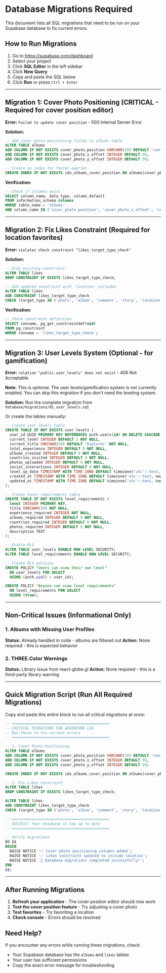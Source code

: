 # Database Migrations Required

This document lists all SQL migrations that need to be run on your Supabase database to fix current errors.

## How to Run Migrations

1. Go to https://supabase.com/dashboard
2. Select your project
3. Click **SQL Editor** in the left sidebar
4. Click **New Query**
5. Copy and paste the SQL below
6. Click **Run** or press `Ctrl + Enter`

---

## Migration 1: Cover Photo Positioning (CRITICAL - Required for cover position editor)

**Error:** `Failed to update cover position` - 500 Internal Server Error

**Solution:**
```sql
-- Add cover photo positioning fields to albums table
ALTER TABLE albums
ADD COLUMN IF NOT EXISTS cover_photo_position VARCHAR(20) DEFAULT 'center',
ADD COLUMN IF NOT EXISTS cover_photo_x_offset INTEGER DEFAULT 50,
ADD COLUMN IF NOT EXISTS cover_photo_y_offset INTEGER DEFAULT 50;

-- Create an index for faster queries
CREATE INDEX IF NOT EXISTS idx_albums_cover_position ON albums(cover_photo_position);
```

**Verification:**
```sql
-- Check if columns exist
SELECT column_name, data_type, column_default
FROM information_schema.columns
WHERE table_name = 'albums'
AND column_name IN ('cover_photo_position', 'cover_photo_x_offset', 'cover_photo_y_offset');
```

---

## Migration 2: Fix Likes Constraint (Required for location favorites)

**Error:** `violates check constraint "likes_target_type_check"`

**Solution:**
```sql
-- Drop existing constraint
ALTER TABLE likes
DROP CONSTRAINT IF EXISTS likes_target_type_check;

-- Add updated constraint with 'location' included
ALTER TABLE likes
ADD CONSTRAINT likes_target_type_check
CHECK (target_type IN ('photo', 'album', 'comment', 'story', 'location'));
```

**Verification:**
```sql
-- Check constraint definition
SELECT conname, pg_get_constraintdef(oid)
FROM pg_constraint
WHERE conname = 'likes_target_type_check';
```

---

## Migration 3: User Levels System (Optional - for gamification)

**Error:** `relation "public.user_levels" does not exist` - 406 Not Acceptable

**Note:** This is optional. The user levels/gamification system is not currently enabled. You can skip this migration if you don't need the leveling system.

**Solution:** Run the complete migration from `database/migrations/01_user_levels.sql`

Or create the tables manually:

```sql
-- Create user_levels table
CREATE TABLE IF NOT EXISTS user_levels (
  user_id UUID PRIMARY KEY REFERENCES auth.users(id) ON DELETE CASCADE,
  current_level INTEGER DEFAULT 1 NOT NULL,
  current_title VARCHAR(50) DEFAULT 'Explorer' NOT NULL,
  total_experience INTEGER DEFAULT 0 NOT NULL,
  albums_created INTEGER DEFAULT 0 NOT NULL,
  countries_visited INTEGER DEFAULT 0 NOT NULL,
  photos_uploaded INTEGER DEFAULT 0 NOT NULL,
  social_interactions INTEGER DEFAULT 0 NOT NULL,
  level_up_date TIMESTAMP WITH TIME ZONE DEFAULT timezone('utc'::text, now()) NOT NULL,
  created_at TIMESTAMP WITH TIME ZONE DEFAULT timezone('utc'::text, now()) NOT NULL,
  updated_at TIMESTAMP WITH TIME ZONE DEFAULT timezone('utc'::text, now()) NOT NULL
);

-- Create level_requirements table
CREATE TABLE IF NOT EXISTS level_requirements (
  level INTEGER PRIMARY KEY,
  title VARCHAR(50) NOT NULL,
  experience_required INTEGER NOT NULL,
  albums_required INTEGER DEFAULT 0 NOT NULL,
  countries_required INTEGER DEFAULT 0 NOT NULL,
  photos_required INTEGER DEFAULT 0 NOT NULL,
  description TEXT
);

-- Enable RLS
ALTER TABLE user_levels ENABLE ROW LEVEL SECURITY;
ALTER TABLE level_requirements ENABLE ROW LEVEL SECURITY;

-- Create RLS policies
CREATE POLICY "Users can view their own level"
  ON user_levels FOR SELECT
  USING (auth.uid() = user_id);

CREATE POLICY "Anyone can view level requirements"
  ON level_requirements FOR SELECT
  USING (true);
```

---

## Non-Critical Issues (Informational Only)

### 1. Albums with Missing User Profiles
**Status:** Already handled in code - albums are filtered out
**Action:** None required - this is expected behavior

### 2. THREE.Color Warnings
**Status:** Library issue from react-globe.gl
**Action:** None required - this is a third-party library warning

---

## Quick Migration Script (Run All Required Migrations)

Copy and paste this entire block to run all critical migrations at once:

```sql
-- ============================================
-- CRITICAL MIGRATIONS FOR ADVENTURE LOG
-- Run these to fix current errors
-- ============================================

-- 1. Cover Photo Positioning
ALTER TABLE albums
ADD COLUMN IF NOT EXISTS cover_photo_position VARCHAR(20) DEFAULT 'center',
ADD COLUMN IF NOT EXISTS cover_photo_x_offset INTEGER DEFAULT 50,
ADD COLUMN IF NOT EXISTS cover_photo_y_offset INTEGER DEFAULT 50;

CREATE INDEX IF NOT EXISTS idx_albums_cover_position ON albums(cover_photo_position);

-- 2. Fix Likes Constraint
ALTER TABLE likes
DROP CONSTRAINT IF EXISTS likes_target_type_check;

ALTER TABLE likes
ADD CONSTRAINT likes_target_type_check
CHECK (target_type IN ('photo', 'album', 'comment', 'story', 'location'));

-- ============================================
-- SUCCESS! Your database is now up to date
-- ============================================

-- Verify migrations
DO $$
BEGIN
  RAISE NOTICE '✅ Cover photo positioning columns added';
  RAISE NOTICE '✅ Likes constraint updated to include location';
  RAISE NOTICE '🎉 Database migrations completed successfully!';
END
$$;
```

---

## After Running Migrations

1. **Refresh your application** - The cover position editor should now work
2. **Test the cover position feature** - Try adjusting a cover photo
3. **Test favorites** - Try favoriting a location
4. **Check console** - Errors should be resolved

## Need Help?

If you encounter any errors while running these migrations, check:
- Your Supabase database has the `albums` and `likes` tables
- Your user has sufficient permissions
- Copy the exact error message for troubleshooting

